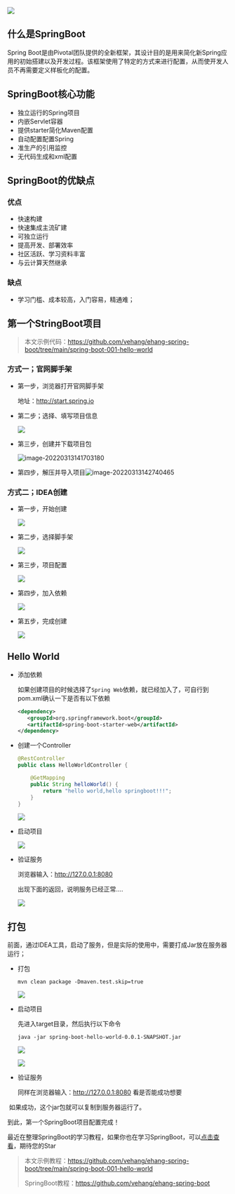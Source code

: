 ![](https://cdn.jsdelivr.net/gh/mbb2100/picgo_imgs/image-20220313162054091.png)

## 什么是SpringBoot

Spring Boot是由Pivotal团队提供的全新框架，其设计目的是用来简化新Spring应用的初始搭建以及开发过程。该框架使用了特定的方式来进行配置，从而使开发人员不再需要定义样板化的配置。

## SpringBoot核心功能

- 独立运行的Spring项目
- 内嵌Servlet容器
- 提供starter简化Maven配置
- 自动配置配置Spring
- 准生产的引用监控
- 无代码生成和xml配置

## SpringBoot的优缺点

### 优点

- 快速构建
- 快速集成主流矿建
- 可独立运行
- 提高开发、部署效率
- 社区活跃、学习资料丰富
- 与云计算天然继承

### 缺点

- 学习门槛、成本较高，入门容易，精通难；



## 第一个StringBoot项目

> 本文示例代码：https://github.com/vehang/ehang-spring-boot/tree/main/spring-boot-001-hello-world

### 方式一；官网脚手架

- 第一步，浏览器打开官网脚手架

  地址：http://start.spring.io

- 第二步；选择、填写项目信息

  ![](https://cdn.jsdelivr.net/gh/mbb2100/picgo_imgs/image-20220313140233974.png)

- 第三步，创建并下载项目包

  ![image-20220313141703180](https://cdn.jsdelivr.net/gh/mbb2100/picgo_imgs/image-20220313141703180.png)

- 第四步，解压并导入项目![image-20220313142740465](https://cdn.jsdelivr.net/gh/mbb2100/picgo_imgs/image-20220313142740465.png)



### 方式二；IDEA创建

- 第一步，开始创建

  ![](https://cdn.jsdelivr.net/gh/mbb2100/picgo_imgs/image-20220313143840820.png)

- 第二步，选择脚手架

  ![](https://cdn.jsdelivr.net/gh/mbb2100/picgo_imgs/image-20220313143926983.png)

- 第三步，项目配置

  ![](https://cdn.jsdelivr.net/gh/mbb2100/picgo_imgs/image-20220313143914765.png)

- 第四步，加入依赖

  ![](https://cdn.jsdelivr.net/gh/mbb2100/picgo_imgs/image-20220313143908541.png)

- 第五步，完成创建

  ![](https://cdn.jsdelivr.net/gh/mbb2100/picgo_imgs/image-20220313143748095.png)



## Hello World

- 添加依赖

  如果创建项目的时候选择了`Spring Web`依赖，就已经加入了，可自行到pom.xml确认一下是否有以下依赖

  ```xml
  <dependency>
     <groupId>org.springframework.boot</groupId>
     <artifactId>spring-boot-starter-web</artifactId>
  </dependency>
  ```

- 创建一个Controller

  ```java
  @RestController
  public class HelloWorldController {
  
      @GetMapping
      public String helloWorld() {
          return "hello world,hello springboot!!!";
      }
  }
  ```

  ![](https://cdn.jsdelivr.net/gh/mbb2100/picgo_imgs/image-20220313144742144.png)

- 启动项目

  ![](https://cdn.jsdelivr.net/gh/mbb2100/picgo_imgs/image-20220313145039234.png)

- 验证服务

  浏览器输入：http://127.0.0.1:8080 

  出现下面的返回，说明服务已经正常....

  ![](https://cdn.jsdelivr.net/gh/mbb2100/picgo_imgs/image-20220313145219483.png)



## 打包

前面，通过IDEA工具，启动了服务，但是实际的使用中，需要打成Jar放在服务器运行；

- 打包

  ```shell
  mvn clean package -Dmaven.test.skip=true
  ```

  ![](https://cdn.jsdelivr.net/gh/mbb2100/picgo_imgs/image-20220313160924968.png)

- 启动项目

  先进入target目录，然后执行以下命令

  ```shell
  java -jar spring-boot-hello-world-0.0.1-SNAPSHOT.jar
  ```

  ![](https://cdn.jsdelivr.net/gh/mbb2100/picgo_imgs/image-20220313161239643.png)

  ![](https://cdn.jsdelivr.net/gh/mbb2100/picgo_imgs/image-20220313161355858.png)

- 验证服务

  同样在浏览器输入：http://127.0.0.1:8080  看是否能成功想要

​		如果成功，这个jar包就可以复制到服务器运行了。



到此，第一个SpringBoot项目配置完成！



最近在整理SpringBoot的学习教程，如果你也在学习SpringBoot，可以[点击查看](https://github.com/vehang/ehang-spring-boot)，期待您的Star

> 本文示例教程：https://github.com/vehang/ehang-spring-boot/tree/main/spring-boot-001-hello-world
>
> SpringBoot教程：https://github.com/vehang/ehang-spring-boot



